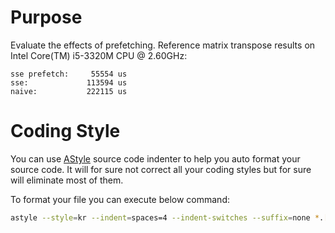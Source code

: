 Purpose
=======
Evaluate the effects of prefetching.
Reference matrix transpose results on Intel Core(TM) i5-3320M CPU @ 2.60GHz:
```
sse prefetch:     55554 us
sse:             113594 us
naive:           222115 us
```

Coding Style
============
You can use [AStyle](http://astyle.sourceforge.net/) source code indenter to
help you auto format your source code. It will for sure not correct all your coding styles but for sure will eliminate most of them.

To format your file you can execute below command:
```sh
astyle --style=kr --indent=spaces=4 --indent-switches --suffix=none *.[ch]
```

